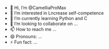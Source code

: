 - 👋 Hi, I’m @CamelliaProMax
- 👀 I’m interested in Lncrease self-competence
- 🌱 I’m currently learning Python and C
- 💞️ I’m looking to collaborate on ...
- 📫 How to reach me ...
- 😄 Pronouns: ...
- ⚡ Fun fact: ...

<!---
CamelliaProMax/CamelliaProMax is a ✨ special ✨ repository because its `README.md` (this file) appears on your GitHub profile.
You can click the Preview link to take a look at your changes.
--->
